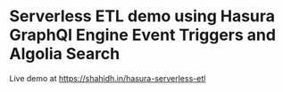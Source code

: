 # Serverless ETL demo using Hasura GraphQl Engine Event Triggers and Algolia Search

Live demo at https://shahidh.in/hasura-serverless-etl
